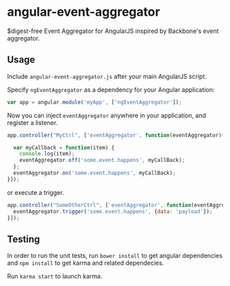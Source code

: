 angular-event-aggregator
================

$digest-free Event Aggregator for AngularJS inspired by Backbone's event aggregator.

## Usage

Include `angular-event-aggregator.js` after your main AngularJS script.

Specify `ngEventAggregator` as a dependency for your Angular application:

```js
var app = angular.module('myApp', ['ngEventAggregator']);
```

Now you can inject `eventAggregator` anywhere in your application, and register a listener.

```js
app.controller("MyCtrl", ['eventAggregator', function(eventAggregator){

  var myCallback = function(item) {
    console.log(item);
    eventAggregator.off('some.event.happens', myCallBack);
  };
  eventAggregator.on('some.event.happens', myCallBack);
}]);
```
or execute a trigger.
```js
app.controller("SomeOtherCtrl", ['eventAggregator', function(eventAggregator){
  eventAggregator.trigger('some.event.happens', {data: 'payload'});
}]);
```

## Testing

In order to run the unit tests, run `bower install` to get angular dependencies and `npm install` to get karma and related dependecies.

Run `karma start` to launch karma.

